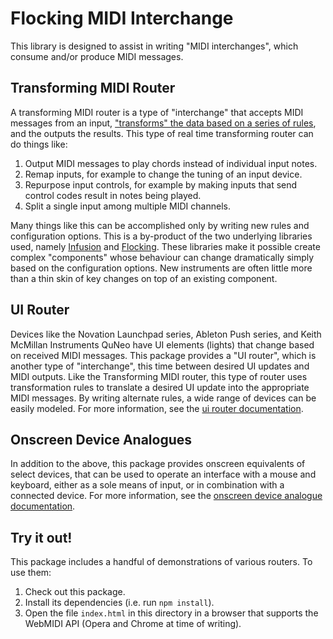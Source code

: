 # Flocking MIDI Interchange

This library is designed to assist in writing "MIDI interchanges", which consume and/or produce MIDI messages.

## Transforming MIDI Router

A transforming MIDI router is a type of "interchange" that accepts MIDI messages from an input, ["transforms" the data
based on a series of rules](https://docs.fluidproject.org/infusion/development/ModelTransformationAPI.html), and the
outputs the results. This type of real time transforming router can do things like:

1. Output MIDI messages to play chords instead of individual input notes.
2. Remap inputs, for example to change the tuning of an input device.
3. Repurpose input controls, for example by making inputs that send control codes result in notes being played.
4. Split a single input among multiple MIDI channels.

Many things like this can be accomplished only by writing new rules and configuration options.  This is a by-product of
the two underlying libraries used, namely [Infusion](https://docs.fluidproject.org/infusion/development/) and
[Flocking](https://github.com/colinbdclark/Flocking).   These libraries make it possible create complex "components"
whose behaviour can change dramatically simply based on the configuration options.  New instruments are often little
more than a thin skin of key changes on top of an existing component.

## UI Router

Devices like the Novation Launchpad series, Ableton Push series, and Keith McMillan Instruments QuNeo have UI elements
(lights) that change based on received MIDI messages.  This package provides a "UI router", which is another type of
"interchange", this time between desired UI updates and MIDI outputs.  Like the Transforming MIDI router, this type
of router uses transformation rules to translate a desired UI update into the appropriate MIDI messages.  By writing
alternate rules, a wide range of devices can be easily modeled.  For more information, see the
[ui router documentation](./docs/ui-router.md).

## Onscreen Device Analogues

In addition to the above, this package provides onscreen equivalents of select devices, that can be used to operate an
interface with a mouse and keyboard, either as a sole means of input, or in combination with a connected device. For
more information, see the [onscreen device analogue documentation](./docs/onscreen-device-analogue.md).

## Try it out!

This package includes a handful of demonstrations of various routers.  To use them:

1. Check out this package.
2. Install its dependencies (i.e. run `npm install`).
3. Open the file `index.html` in this directory in a browser that supports the WebMIDI API (Opera and Chrome at time of
   writing).
